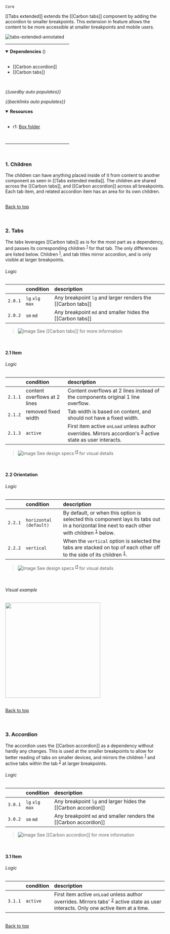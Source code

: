 `Core` <!-- category start --><!-- category end -->

[[Tabs extended]] extends the [[Carbon tabs]] component by adding the accordion
to smaller breakpoints. This extension in feature allows the content to be more
accessible at smaller breakpoints and mobile users.

![tabs-extended-annotated](https://user-images.githubusercontent.com/3793636/128079806-5fad9f31-686f-444b-8224-00559e75506a.gif)

<hr width="40%" />

<!-- toc start open="true" depthStart="3" depthEnd="5" --><!-- toc end -->

<details open="true">
  <summary><strong>Dependencies</strong> (<!-- dependencyCount start --><!-- dependencyCount end -->)</summary><br />

- [[Carbon accordion]]
- [[Carbon tabs]]

<br />
</details>

<!-- usedby start -->

_{{usedby auto populates}}_

<!-- usedby end -->

<!-- backlinks start -->

_{{backlinks auto populates}}_

<!-- backlinks end -->

<a name="resources"></a>

<details open="true">
  <summary><strong>Resources</strong></summary><br />

- r1: [Box folder](https://ibm.ent.box.com/folder/133802998765)

<br />
</details>

<hr width="40%" />

<br />

### 1. Children

The children can have anything placed inside of it from content to another
component as seen in [[Tabs extended media]]. The children are shared across the
[[Carbon tabs]], and [[Carbon accordion]] across all breakpoints. Each tab item,
and related accordion item has an area for its own children.

<br />[Back to top](#wiki-wrapper)<br /><br /><br />

### 2. Tabs

The tabs leverages [[Carbon tabs]] as is for the most part as a dependency, and
passes its corresponding children <sup>[1](#1-children)</sup> for that tab. The
only differences are listed below. Children <sup>[1](#1-children)</sup>, and tab
titles mirror accordion, and is only visible at larger breakpoints.

###### Logic

|         | condition        | description                                                |
| :------ | :--------------- | :--------------------------------------------------------- |
| `2.0.1` | `lg` `xlg` `max` | Any breakpoint `lg` and larger renders the [[Carbon tabs]] |
| `2.0.2` | `sm` `md`        | Any breakpoint `md` and smaller hides the [[Carbon tabs]]  |

> ![image](https://user-images.githubusercontent.com/3793636/117873919-f6faba80-b265-11eb-81a5-039bdcd822e8.png)
> See [[Carbon tabs]] for more information

<br />

#### 2.1 Item

###### Logic

|         | condition                    | description                                                                                                                          |
| :------ | :--------------------------- | :----------------------------------------------------------------------------------------------------------------------------------- |
| `2.1.1` | content overflows at 2 lines | Content overflows at 2 lines instead of the components original 1 line overflow.                                                     |
| `2.1.2` | removed fixed width          | Tab width is based on content, and should not have a fixed width.                                                                    |
| `2.1.3` | `active`                     | First item active `onLoad` unless author overrides. Mirrors accordion's <sup>[3](#3-accordion)</sup> active state as user interacts. |

> ![image](https://user-images.githubusercontent.com/3793636/117873919-f6faba80-b265-11eb-81a5-039bdcd822e8.png)
> See design specs <sup>[r1](#resources)</sup> for visual details

<br />

#### 2.2 Orientation

###### Logic

|         | condition              | description                                                                                                                                                           |
| :------ | :--------------------- | :-------------------------------------------------------------------------------------------------------------------------------------------------------------------- |
| `2.2.1` | `horizontal (default)` | By default, or when this option is selected this component lays its tabs out in a horizontal line next to each other with children <sup>[1](#1-children)</sup> below. |
| `2.2.2` | `vertical`             | When the `vertical` option is selected the tabs are stacked on top of each other off to the side of its children <sup>[1](#1-children)</sup>.                         |

> ![image](https://user-images.githubusercontent.com/3793636/117873919-f6faba80-b265-11eb-81a5-039bdcd822e8.png)
> See design specs <sup>[r1](#resources)</sup> for visual details

<br />

###### Visual example

<img src="https://user-images.githubusercontent.com/3793636/127923426-f67b731c-0a6f-49a6-9179-b1710a822ae0.gif" width="300px" />

<br />[Back to top](#wiki-wrapper)<br /><br /><br />

### 3. Accordion

The accordion uses the [[Carbon accordion]] as a dependency without hardly any
changes. This is used at the smaller breakpoints to allow for better reading of
tabs on smaller devices, and mirrors the children <sup>[1](#1-children)</sup>
and active tabs within the tab <sup>[2](#2-tabs)</sup> at larger breakpoints.

###### Logic

|         | condition        | description                                                      |
| :------ | :--------------- | :--------------------------------------------------------------- |
| `3.0.1` | `lg` `xlg` `max` | Any breakpoint `lg` and larger hides the [[Carbon accordion]]    |
| `3.0.2` | `sm` `md`        | Any breakpoint `md` and smaller renders the [[Carbon accordion]] |

> ![image](https://user-images.githubusercontent.com/3793636/117873919-f6faba80-b265-11eb-81a5-039bdcd822e8.png)
> See [[Carbon accordion]] for more information

<br />

#### 3.1 Item

###### Logic

|         | condition | description                                                                                                                                               |
| :------ | :-------- | :-------------------------------------------------------------------------------------------------------------------------------------------------------- |
| `3.1.1` | `active`  | First item active `onLoad` unless author overrides. Mirrors tabs' <sup>[2](#2-tabs)</sup> active state as user interacts. Only one active item at a time. |

<br />[Back to top](#wiki-wrapper)<br /><br /><br />
